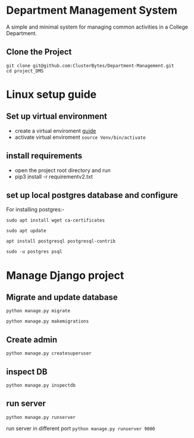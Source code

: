 # Department Management System

A simple and minimal system for managing common activities in a College Department.

## Clone the Project

    git clone git@github.com:ClusterBytes/Department-Management.git
    cd project_DMS

# Linux setup guide

## Set up virtual environment

- create a virtual enviroment [guide](https://docs.python.org/3/library/venv.html)
- activate virtual enviroment `source Venv/bin/activate`

## install requirements

- open the project root directory and run
- pip3 install -r requirementv2.txt

## set up local postgres database and configure

For installing postgres:-

    sudo apt install wget ca-certificates

    sudo apt update

    apt install postgresql postgresql-contrib

    sudo -u postgres psql

# Manage Django project

## Migrate and update database

    python manage.py migrate

    python manage.py makemigrations

## Create admin

    python manage.py createsuperuser

## inspect DB

    python manage.py inspectdb

## run server

    python manage.py runserver

run server in different port `python manage.py runserver 9000`
